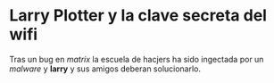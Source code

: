 # Larry Plotter y la clave secreta del wifi

Tras un bug en *matrix* la escuela de hacjers ha sido ingectada por un *malware* y **larry** y sus amigos deberan solucionarlo.
